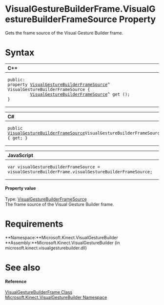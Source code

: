 VisualGestureBuilderFrame.VisualGestureBuilderFrameSource Property  
==================================================================  

Gets the frame source of the Visual Gesture Builder frame. <span id="syntaxSection"></span>

Syntax  
======  

<table>
<colgroup>
<col width="100%" />
</colgroup>
<thead>
<tr class="header">
<th align="left">C++</th>
</tr>
</thead>
<tbody>
<tr class="odd">
<td align="left"><pre><code>public:  
property <a href="../../VisualGestureBuilderFrameS.md">VisualGestureBuilderFrameSource</a>^ VisualGestureBuilderFrameSource {  
         <a href="../../VisualGestureBuilderFrameS.md">VisualGestureBuilderFrameSource</a>^ get ();  
}</code></pre></td>
</tr>
</tbody>
</table>

<table>
<colgroup>
<col width="100%" />
</colgroup>
<thead>
<tr class="header">
<th align="left">C#</th>
</tr>
</thead>
<tbody>
<tr class="odd">
<td align="left"><pre><code>public <a href="../../VisualGestureBuilderFrameS.md">VisualGestureBuilderFrameSource</a>VisualGestureBuilderFrameSource { get; }</code></pre></td>
</tr>
</tbody>
</table>

<table>
<colgroup>
<col width="100%" />
</colgroup>
<thead>
<tr class="header">
<th align="left">JavaScript</th>
</tr>
</thead>
<tbody>
<tr class="odd">
<td align="left"><pre><code>var visualGestureBuilderFrameSource = visualGestureBuilderFrame.visualGestureBuilderFrameSource;</code></pre></td>
</tr>
</tbody>
</table>

<span id="ID4ER"></span>
#### Property value  

Type: [VisualGestureBuilderFrameSource](../../VisualGestureBuilderFrameS.md)  
The frame source of the Visual Gesture Builder frame.  

<span id="requirements"></span>

Requirements  
============  

**Namespace:**Microsoft.Kinect.VisualGestureBuilder  
**Assembly:**Microsoft.Kinect.VisualGestureBuilder (in microsoft.kinect.visualgesturebuilder.dll)  

<span id="ID4E3"></span>

See also  
========  

<span id="ID4E5"></span>
#### Reference  

[VisualGestureBuilderFrame Class](../../VisualGestureBuilderFrame.md)  
 [Microsoft.Kinect.VisualGestureBuilder Namespace](../../../Kinect.VisualGestureBuilder.md)  



<!--Please do not edit the data in the comment block below.-->
<!--
TOCTitle : VisualGestureBuilderFrameSource Property
RLTitle : VisualGestureBuilderFrame.VisualGestureBuilderFrameSource Property
KeywordK : VisualGestureBuilderFrameSource property
KeywordK : VisualGestureBuilderFrame.VisualGestureBuilderFrameSource property
KeywordF : Microsoft.Kinect.VisualGestureBuilder.VisualGestureBuilderFrame.VisualGestureBuilderFrameSource
KeywordF : VisualGestureBuilderFrame.VisualGestureBuilderFrameSource
KeywordF : VisualGestureBuilderFrameSource
KeywordF : Microsoft.Kinect.VisualGestureBuilder.VisualGestureBuilderFrame.VisualGestureBuilderFrameSource
KeywordA : P:Microsoft.Kinect.VisualGestureBuilder.VisualGestureBuilderFrame.VisualGestureBuilderFrameSource
AssetID : P:Microsoft.Kinect.VisualGestureBuilder.VisualGestureBuilderFrame.VisualGestureBuilderFrameSource
Locale : en-us
CommunityContent : 1
APIType : Managed
APILocation : microsoft.kinect.visualgesturebuilder.dll
APIName : Microsoft.Kinect.VisualGestureBuilder.VisualGestureBuilderFrame.VisualGestureBuilderFrameSource
TargetOS : Windows
TopicType : kbSyntax
DevLang : VB
DevLang : CSharp
DevLang : JavaScript
DevLang : C++
DocSet : K4Wv2
ProjType : K4Wv2Proj
Technology : Kinect for Windows
Product : Kinect for Windows SDK v2
productversion : 20
-->
